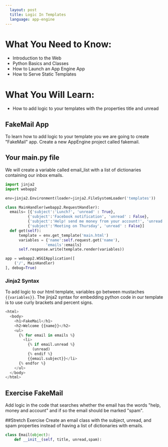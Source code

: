 ```yaml
---
  layout: post
  title: Logic In Templates
  language: app-engine
---
```

# What You Need to Know:
+ Introduction to the Web
+ Python Basics and Classes
+ How to Launch an App Engine App
+ How to Serve Static Templates

# What You Will Learn:
+ How to add logic to your templates with the properties title and unread

##  FakeMail App

To learn how to add logic to your template you we are going to create "FakeMail" app. Create a new AppEngine project called fakemail.

## Your main.py file
We will create a variable called email_list with a list of dictionaries containing our inbox emails.

```python
import jinja2
import webapp2

env=jinja2.Environment(loader=jinja2.FileSystemLoader('templates'))

class MainHandler(webapp2.RequestHandler):
  emails= [{'subject':'Lunch?', 'unread' : True},
          {'subject':'Facebook notification', 'unread' : False},
          {'subject':'Help! send me money from your account!', 'unread': True},
          {'subject':'Meeting on Thursday', 'unread' : False}]
  def get(self):
      template = env.get_template('main.html')
      variables = {'name':self.request.get('name'),
                  'emails':emails}
      self.response.write(template.render(variables))

app = webapp2.WSGIApplication([
    ('/', MainHandler)
], debug=True)
```

### Jinja2 Syntax
To add logic to our html template, variables go between mustaches `{{variables}}`. The jinja2 syntax for embedding python code in our template is to use curly brackets and percent signs.

```python
<html>
  <body>
    <h1>FakeMail</h1>
    <h2>Welcome {{name}}</h2>
    <ul>
      {% for email in emails %}
        <li>
          {% if email.unread %}
            (unread)
          {% endif %}
          {{email.subject}}</li>
      {% endfor %}
    </ul>
  </body>
</html>
```

## Exercise FakeMail
Add logic in the code that searches whether the email has the words "help, money and account" and if so the email should be marked "spam".

##Stretch Exercise
Create an email class with the subject, unread, and spam properties instead of having a list of dictionaries with emails.
```python
class Email(object):
    def __init__(self, title, unread,spam):
```
